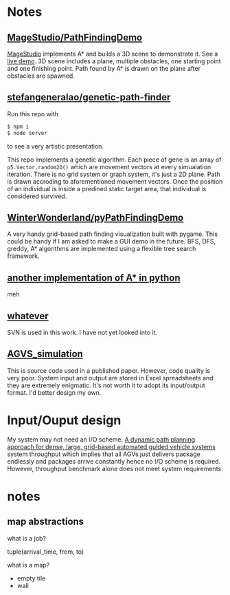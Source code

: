 # Notes

## [MageStudio/PathFindingDemo](https://github.com/MageStudio/PathFindingDemo)

[MageStudio](https://github.com/MageStudio/PathFindingDemo) implements A* and builds a 3D scene to demonstrate it.
See a [live demo](https://pathfindingdemo.now.sh/).
3D scene includes a plane, multiple obstacles, one starting point and one finishing point.
Path found by A* is drawn on the plane after obstacles are spawned.

## [stefangeneralao/genetic-path-finder](https://github.com/stefangeneralao/genetic-path-finder/tree/master)

Run this repo with

```bash
$ npm i
$ node server
```

to see a very artistic presentation.

This repo implements a genetic algorithm.
Each piece of gene is an array of `p5.Vector.random2D()` which are movement vectors at every simualation iteration.
There is no grid system or graph system, it's just a 2D plane.
Path is drawn accroding to aforementioned movement vectors.
Once the position of an individual is inside a predined static target area, that individual is considered survived.

## [WinterWonderland/pyPathFindingDemo](https://github.com/WinterWonderland/pyPathFindingDemo/tree/master)

A very handy grid-based path finding visualization built with pygame.
This could be handy if I am asked to make a GUI demo in the future.
BFS, DFS, greddy, A\* algorithms are implemented using a flexible tree search framework.

## [another implementation of A\* in python](https://github.com/Tomanlon/AstarPathFinding/tree/main)

meh

## [whatever](https://github.com/arrtvv852/ML-for-AGV-dispatching-module/tree/master)

SVN is used in this work. I have not yet looked into it.

## [AGVS_simulation](https://github.com/junzhexuA/AGVS_simulation)

This is source code used in a published paper.
However, code quality is very poor.
System input and output are stored in Excel spreadsheets and they are extremely enigmatic.
It's not worth it to adopt its input/output format.
I'd better design my own.

# Input/Ouput design

My system may not need an I/O scheme.
[A dynamic path planning approach for dense, large, grid-based automated guided vehicle systems](https://doi.org/10.1016/j.cor.2020.105046) system throughput which implies that all AGVs just delivers package endlessly and packages arrive constantly hence no I/O scheme is required.
However, throughput benchmark alone does not meet system requirements.

# notes

## map abstractions

what is a job?

tuple(arrival_time, from, to)

what is a map?

- empty tile
- wall
